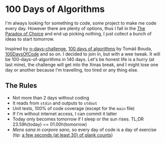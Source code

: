 100 Days of Algorithms
======================

I'm always looking for something to code, some project to make me code every day.
However there are plenty of options, thus I fall in the [The Paradox of Choice](https://www.ted.com/talks/barry_schwartz_on_the_paradox_of_choice)
and end up picking nothing, I just collect a bunch of ideas to start tomorrow.

Inspired by [n-days-challenge](https://www.google.com.br/search?q=days+challenge),
[100 days of algorithms](https://medium.com/100-days-of-algorithms) by Tomáš Bouda,
[100DaysOfCode](http://100daysofcode.com/) and so on. I decided to join in, but
with a wee tweak. It will be 100-days-of-algorithms in 140 days. Let's be honest
life is a hurry (at last mine), the challenge will get into the Xmas break, and
I might lose one day or another because I'm travelling, too tired or any thing else.

## The Rules

* Not more than 2 days without coding
* It reads from `stdin` and outputs to `stdout`
* Unit tests, 100% of code coverage (except for the `main` file)
* If I'm without internet access, I can commit it latter
* Today only becomes tomorrow if I sleep or the sun rises. TL;DR 23.59h(today) == 01.00h(tomorrow)
* *Mens sana in corpore sano*, so every day of code is a day of exercise (tip: [a few seconds (at least 30) of plank counts](https://youtu.be/hz7yoy6_HgU?t=8m36s))
